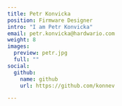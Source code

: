 ```yaml
---
title: Petr Konvicka
position: Firmware Designer
intro: "I am Petr Konvicka"
email: petr.konvicka@hardwario.com
weight: 8
images:
  preview: petr.jpg
  full: ""
social:
  github:
    name: github
    url: https://github.com/konnev

---
```

